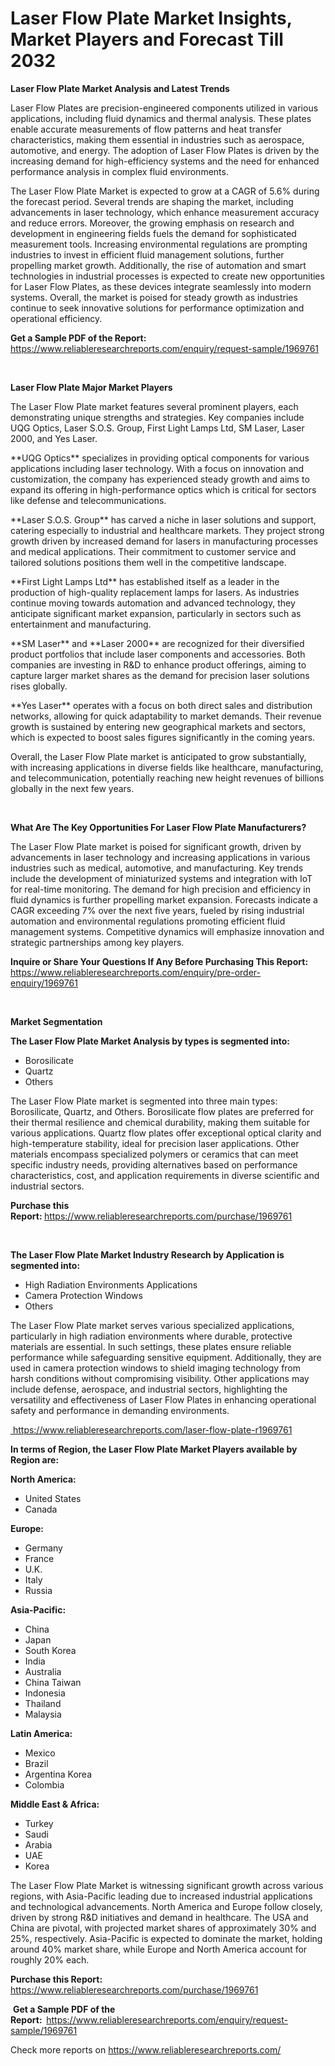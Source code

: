 <p><h1>Laser Flow Plate Market Insights, Market Players and Forecast Till 2032</h1></p><p><strong>Laser Flow Plate Market Analysis and Latest Trends</strong></p>
<p><p>Laser Flow Plates are precision-engineered components utilized in various applications, including fluid dynamics and thermal analysis. These plates enable accurate measurements of flow patterns and heat transfer characteristics, making them essential in industries such as aerospace, automotive, and energy. The adoption of Laser Flow Plates is driven by the increasing demand for high-efficiency systems and the need for enhanced performance analysis in complex fluid environments.</p><p>The Laser Flow Plate Market is expected to grow at a CAGR of 5.6% during the forecast period. Several trends are shaping the market, including advancements in laser technology, which enhance measurement accuracy and reduce errors. Moreover, the growing emphasis on research and development in engineering fields fuels the demand for sophisticated measurement tools. Increasing environmental regulations are prompting industries to invest in efficient fluid management solutions, further propelling market growth. Additionally, the rise of automation and smart technologies in industrial processes is expected to create new opportunities for Laser Flow Plates, as these devices integrate seamlessly into modern systems. Overall, the market is poised for steady growth as industries continue to seek innovative solutions for performance optimization and operational efficiency.</p></p>
<p><strong>Get a Sample PDF of the Report:&nbsp;</strong> <a href="https://www.reliableresearchreports.com/enquiry/request-sample/1969761?utm_campaign=2286&utm_medium=2&utm_source=Github&utm_content=ia&utm_term=02032025&utm_id=laser-flow-plate">https://www.reliableresearchreports.com/enquiry/request-sample/1969761</a></p>
<p>&nbsp;</p>
<p><strong>Laser Flow Plate Major Market Players</strong></p>
<p><p>The Laser Flow Plate market features several prominent players, each demonstrating unique strengths and strategies. Key companies include UQG Optics, Laser S.O.S. Group, First Light Lamps Ltd, SM Laser, Laser 2000, and Yes Laser.</p><p>**UQG Optics** specializes in providing optical components for various applications including laser technology. With a focus on innovation and customization, the company has experienced steady growth and aims to expand its offering in high-performance optics which is critical for sectors like defense and telecommunications.</p><p>**Laser S.O.S. Group** has carved a niche in laser solutions and support, catering especially to industrial and healthcare markets. They project strong growth driven by increased demand for lasers in manufacturing processes and medical applications. Their commitment to customer service and tailored solutions positions them well in the competitive landscape.</p><p>**First Light Lamps Ltd** has established itself as a leader in the production of high-quality replacement lamps for lasers. As industries continue moving towards automation and advanced technology, they anticipate significant market expansion, particularly in sectors such as entertainment and manufacturing.</p><p>**SM Laser** and **Laser 2000** are recognized for their diversified product portfolios that include laser components and accessories. Both companies are investing in R&D to enhance product offerings, aiming to capture larger market shares as the demand for precision laser solutions rises globally.</p><p>**Yes Laser** operates with a focus on both direct sales and distribution networks, allowing for quick adaptability to market demands. Their revenue growth is sustained by entering new geographical markets and sectors, which is expected to boost sales figures significantly in the coming years.</p><p>Overall, the Laser Flow Plate market is anticipated to grow substantially, with increasing applications in diverse fields like healthcare, manufacturing, and telecommunication, potentially reaching new height revenues of billions globally in the next few years.</p></p>
<p>&nbsp;</p>
<p><strong>What Are The Key Opportunities For Laser Flow Plate Manufacturers?</strong></p>
<p><p>The Laser Flow Plate market is poised for significant growth, driven by advancements in laser technology and increasing applications in various industries such as medical, automotive, and manufacturing. Key trends include the development of miniaturized systems and integration with IoT for real-time monitoring. The demand for high precision and efficiency in fluid dynamics is further propelling market expansion. Forecasts indicate a CAGR exceeding 7% over the next five years, fueled by rising industrial automation and environmental regulations promoting efficient fluid management systems. Competitive dynamics will emphasize innovation and strategic partnerships among key players.</p></p>
<p><strong>Inquire or Share Your Questions If Any Before Purchasing This Report:</strong> <a href="https://www.reliableresearchreports.com/enquiry/pre-order-enquiry/1969761?utm_campaign=2286&utm_medium=2&utm_source=Github&utm_content=ia&utm_term=02032025&utm_id=laser-flow-plate">https://www.reliableresearchreports.com/enquiry/pre-order-enquiry/1969761</a></p>
<p>&nbsp;</p>
<p><strong>Market Segmentation</strong></p>
<p><strong>The Laser Flow Plate Market Analysis by types is segmented into:</strong></p>
<p><ul><li>Borosilicate</li><li>Quartz</li><li>Others</li></ul></p>
<p><p>The Laser Flow Plate market is segmented into three main types: Borosilicate, Quartz, and Others. Borosilicate flow plates are preferred for their thermal resilience and chemical durability, making them suitable for various applications. Quartz flow plates offer exceptional optical clarity and high-temperature stability, ideal for precision laser applications. Other materials encompass specialized polymers or ceramics that can meet specific industry needs, providing alternatives based on performance characteristics, cost, and application requirements in diverse scientific and industrial sectors.</p></p>
<p><strong>Purchase this Report:&nbsp;</strong><a href="https://www.reliableresearchreports.com/purchase/1969761?utm_campaign=2286&utm_medium=2&utm_source=Github&utm_content=ia&utm_term=02032025&utm_id=laser-flow-plate">https://www.reliableresearchreports.com/purchase/1969761</a></p>
<p>&nbsp;</p>
<p><strong>The Laser Flow Plate Market Industry Research by Application is segmented into:</strong></p>
<p><ul><li>High Radiation Environments Applications</li><li>Camera Protection Windows</li><li>Others</li></ul></p>
<p><p>The Laser Flow Plate market serves various specialized applications, particularly in high radiation environments where durable, protective materials are essential. In such settings, these plates ensure reliable performance while safeguarding sensitive equipment. Additionally, they are used in camera protection windows to shield imaging technology from harsh conditions without compromising visibility. Other applications may include defense, aerospace, and industrial sectors, highlighting the versatility and effectiveness of Laser Flow Plates in enhancing operational safety and performance in demanding environments.</p></p>
<p><a href="https://www.reliableresearchreports.com/laser-flow-plate-r1969761?utm_campaign=2286&utm_medium=2&utm_source=Github&utm_content=ia&utm_term=02032025&utm_id=laser-flow-plate">&nbsp;https://www.reliableresearchreports.com/laser-flow-plate-r1969761</a></p>
<p><strong>In terms of Region, the Laser Flow Plate Market Players available by Region are:</strong></p>
<p>
    <p> <strong> North America: </strong>
        <ul>
            <li>United States</li>
            <li>Canada</li>
        </ul>
        </p> 
    <p> <strong> Europe: </strong>
        <ul>
            <li>Germany</li>
            <li>France</li>
            <li>U.K.</li>
            <li>Italy</li>
            <li>Russia</li>
        </ul>
        </p> 
    <p> <strong> Asia-Pacific: </strong>
        <ul>
            <li>China</li>
            <li>Japan</li>
            <li>South Korea</li>
            <li>India</li>
            <li>Australia</li>
            <li>China Taiwan</li>
            <li>Indonesia</li>
            <li>Thailand</li>
            <li>Malaysia</li>
        </ul>
        </p> 
    <p> <strong> Latin America: </strong>
        <ul>
            <li>Mexico</li>
            <li>Brazil</li>
            <li>Argentina Korea</li>
            <li>Colombia</li>
        </ul>
        </p> 
    <p> <strong> Middle East & Africa: </strong>
        <ul>
            <li>Turkey</li>
            <li>Saudi</li>
            <li>Arabia</li>
            <li>UAE</li>
            <li>Korea</li>
        </ul>
    </p>
    </p>
<p><p>The Laser Flow Plate Market is witnessing significant growth across various regions, with Asia-Pacific leading due to increased industrial applications and technological advancements. North America and Europe follow closely, driven by strong R&D initiatives and demand in healthcare. The USA and China are pivotal, with projected market shares of approximately 30% and 25%, respectively. Asia-Pacific is expected to dominate the market, holding around 40% market share, while Europe and North America account for roughly 20% each.</p></p>
<p><strong>Purchase this Report: </strong><a href="https://www.reliableresearchreports.com/purchase/1969761?utm_campaign=2286&utm_medium=2&utm_source=Github&utm_content=ia&utm_term=02032025&utm_id=laser-flow-plate">https://www.reliableresearchreports.com/purchase/1969761</a></p>
<p>&nbsp;<strong>Get a Sample PDF of the Report:&nbsp;&nbsp;</strong><a href="https://www.reliableresearchreports.com/enquiry/request-sample/1969761?utm_campaign=2286&utm_medium=2&utm_source=Github&utm_content=ia&utm_term=02032025&utm_id=laser-flow-plate">https://www.reliableresearchreports.com/enquiry/request-sample/1969761</a></p>
<p><strong></strong></p>
<p>Check more reports on <a href="https://www.reliableresearchreports.com/?utm_campaign=2286&utm_medium=2&utm_source=Github&utm_content=ia&utm_term=02032025&utm_id=laser-flow-plate">https://www.reliableresearchreports.com/</a></p>